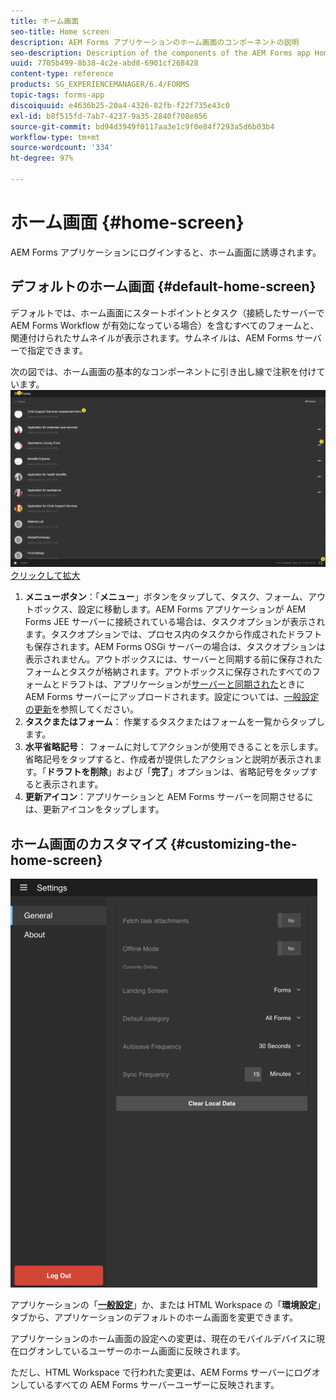 ```yaml
---
title: ホーム画面
seo-title: Home screen
description: AEM Forms アプリケーションのホーム画面のコンポーネントの説明
seo-description: Description of the components of the AEM Forms app Home screen
uuid: 7705b499-8b38-4c2e-abd8-6901cf268428
content-type: reference
products: SG_EXPERIENCEMANAGER/6.4/FORMS
topic-tags: forms-app
discoiquuid: e4636b25-20a4-4326-82fb-f22f735e43c0
exl-id: b8f515fd-7ab7-4237-9a35-2840f708e856
source-git-commit: bd94d3949f0117aa3e1c9f0e84f7293a5d6b03b4
workflow-type: tm+mt
source-wordcount: '334'
ht-degree: 97%

---
```


# ホーム画面 {#home-screen}

AEM Forms アプリケーションにログインすると、ホーム画面に誘導されます。

## デフォルトのホーム画面 {#default-home-screen}

デフォルトでは、ホーム画面にスタートポイントとタスク（接続したサーバーで AEM Forms Workflow が有効になっている場合）を含むすべてのフォームと、関連付けられたサムネイルが表示されます。サムネイルは、AEM Forms サーバーで指定できます。

次の図では、ホーム画面の基本的なコンポーネントに引き出し線で注釈を付けています。![Formsアプリのホーム画面](assets/home-screen-1.png)
[クリックして拡大](assets/home-screen-1-1.png)

1. **メニューボタン**：「**メニュー**」ボタンをタップして、タスク、フォーム、アウトボックス、設定に移動します。AEM Forms アプリケーションが AEM Forms JEE サーバーに接続されている場合は、タスクオプションが表示されます。タスクオプションでは、プロセス内のタスクから作成されたドラフトも保存されます。AEM Forms OSGi サーバーの場合は、タスクオプションは表示されません。アウトボックスには、サーバーと同期する前に保存されたフォームとタスクが格納されます。アウトボックスに保存されたすべてのフォームとドラフトは、アプリケーションが[サーバーと同期された](/help/forms/using/sync-app.md)ときに AEM Forms サーバーにアップロードされます。設定については、[一般設定の更新](/help/forms/using/update-general-settings.md)を参照してください。
1. **タスクまたはフォーム**： 作業するタスクまたはフォームを一覧からタップします。
1. **水平省略記号**： フォームに対してアクションが使用できることを示します。省略記号をタップすると、作成者が提供したアクションと説明が表示されます。「**ドラフトを削除**」および「**完了**」オプションは、省略記号をタップすると表示されます。
1. **更新アイコン**：アプリケーションと AEM Forms サーバーを同期させるには、更新アイコンをタップします。

## ホーム画面のカスタマイズ {#customizing-the-home-screen}

![一般設定](assets/gen-settings.png)

アプリケーションの「**[一般設定](/help/forms/using/update-general-settings.md)**」か、または HTML Workspace の「**環境設定**」タブから、アプリケーションのデフォルトのホーム画面を変更できます。

アプリケーションのホーム画面の設定への変更は、現在のモバイルデバイスに現在ログオンしているユーザーのホーム画面に反映されます。

ただし、HTML Workspace で行われた変更は、AEM Forms サーバーにログオンしているすべての AEM Forms サーバーユーザーに反映されます。
